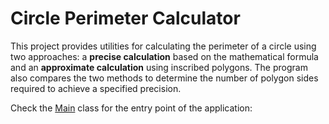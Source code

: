 # Circle Perimeter Calculator

This project provides utilities for calculating the perimeter of a circle using two approaches:
a **precise calculation** based on the mathematical formula and an **approximate calculation** using inscribed polygons.
The program also compares the two methods to determine the number of polygon sides required
to achieve a specified precision.

Check the [Main](src/main/java/com/ilia/Main.java) class for the entry point of the application:
